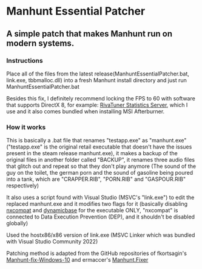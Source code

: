 # Manhunt Essential Patcher

## A simple patch that makes Manhunt run on modern systems.

### Instructions

Place all of the files from the latest release(ManhuntEssentialPatcher.bat, link.exe, tbbmalloc.dll) into a fresh Manhunt install directory and just run ManhuntEssentialPatcher.bat

Besides this fix, I definitely recommend locking the FPS to 60 with software that supports DirectX 8, for example: [RivaTuner Statistics Server](https://www.guru3d.com/files-details/rtss-rivatuner-statistics-server-download.html), which I use and it also comes bundled when installing MSI Afterburner.

### How it works
This is basically a .bat file that renames "testapp.exe" as "manhunt.exe" ("testapp.exe" is the original retail executable that doesn't have the issues present in the steam release manhunt.exe), it makes a backup of the original files in another folder called "BACKUP", it renames three audio files that glitch out and repeat so that they don't play anymore (The sound of the guy on the toilet, the german porn and the sound of gasoline being poured into a tank, which are "CRAPPER.RIB", "PORN.RIB" and "GASPOUR.RIB" respectively)

It also uses a script found with Visual Studio (MSVC's "link.exe") to edit the replaced manhunt.exe and it modifies two flags for it (basically disabling [nxcompat](https://learn.microsoft.com/en-us/cpp/build/reference/nxcompat-compatible-with-data-execution-prevention) and [dynamicbase](https://learn.microsoft.com/en-us/cpp/build/reference/dynamicbase-use-address-space-layout-randomization) for the executable ONLY, "nxcompat" is connected to Data Execution Prevention (DEP), and it shouldn't be disabled globally) 


Used the hostx86/x86 version of link.exe (MSVC Linker which was bundled with Visual Studio Community 2022)

Patching method is adapted from the GitHub repositories of fkortsagin's [Manhunt-fix-Windows-10](https://github.com/fkortsagin/Manhunt-fix-Windows-10) and ermaccer's [Manhunt.Fixer](https://github.com/ermaccer/Manhunt.Fixer)